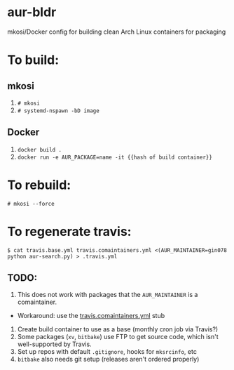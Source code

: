 # aur-bldr
mkosi/Docker config for building clean Arch Linux containers for packaging

# To build:
## mkosi

1. `# mkosi`
1. `# systemd-nspawn -bD image`

## Docker

1. `docker build .`
1. `docker run -e AUR_PACKAGE=name -it {{hash of build container}}`
# To rebuild:
`# mkosi --force`

# To regenerate travis:
`$ cat travis.base.yml travis.comaintainers.yml <(AUR_MAINTAINER=gin078 python aur-search.py) > .travis.yml`

## TODO:

1. This does not work with packages that the `AUR_MAINTAINER` is a comaintainer.
+ Workaround: use the [travis.comaintainers.yml](./travis.comaintainers.yml) stub
1. Create build container to use as a base (monthly cron job via Travis?)
1. Some packages (`xv`, `bitbake`) use FTP to get source code, which isn't well-supported by Travis.
1. Set up repos with default `.gitignore`, hooks for `mksrcinfo`, etc
1. `bitbake` also needs git setup (releases aren't ordered properly)
